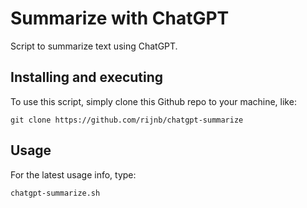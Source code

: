 # Summarize with ChatGPT

Script to summarize text using ChatGPT.

## Installing and executing

To use this script, simply clone this Github repo to your
machine, like:

```
git clone https://github.com/rijnb/chatgpt-summarize
```

## Usage

For the latest usage info, type:

```
chatgpt-summarize.sh

```

